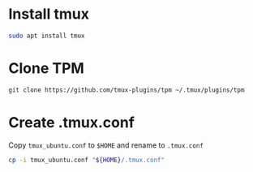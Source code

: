 # Install tmux #
```bash
sudo apt install tmux
```

# Clone TPM #
```bash
git clone https://github.com/tmux-plugins/tpm ~/.tmux/plugins/tpm
```

# Create .tmux.conf #
Copy `tmux_ubuntu.conf` to `$HOME` and rename to `.tmux.conf`  
```bash
cp -i tmux_ubuntu.conf "${HOME}/.tmux.conf"

```




